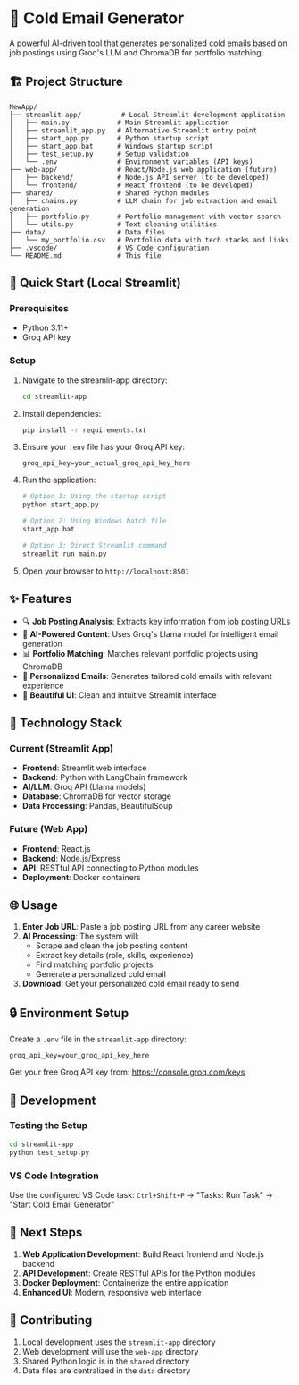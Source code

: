 # 📧 Cold Email Generator

A powerful AI-driven tool that generates personalized cold emails based on job postings using Groq's LLM and ChromaDB for portfolio matching.

## 🏗️ Project Structure

```
NewApp/
├── streamlit-app/          # Local Streamlit development application
│   ├── main.py            # Main Streamlit application
│   ├── streamlit_app.py   # Alternative Streamlit entry point
│   ├── start_app.py       # Python startup script
│   ├── start_app.bat      # Windows startup script
│   ├── test_setup.py      # Setup validation
│   └── .env               # Environment variables (API keys)
├── web-app/               # React/Node.js web application (future)
│   ├── backend/           # Node.js API server (to be developed)
│   └── frontend/          # React frontend (to be developed)
├── shared/                # Shared Python modules
│   ├── chains.py          # LLM chain for job extraction and email generation
│   ├── portfolio.py       # Portfolio management with vector search
│   └── utils.py           # Text cleaning utilities
├── data/                  # Data files
│   └── my_portfolio.csv   # Portfolio data with tech stacks and links
├── .vscode/               # VS Code configuration
└── README.md              # This file
```

## 🚀 Quick Start (Local Streamlit)

### Prerequisites
- Python 3.11+
- Groq API key

### Setup
1. Navigate to the streamlit-app directory:
   ```bash
   cd streamlit-app
   ```

2. Install dependencies:
   ```bash
   pip install -r requirements.txt
   ```

3. Ensure your `.env` file has your Groq API key:
   ```
   groq_api_key=your_actual_groq_api_key_here
   ```

4. Run the application:
   ```bash
   # Option 1: Using the startup script
   python start_app.py
   
   # Option 2: Using Windows batch file
   start_app.bat
   
   # Option 3: Direct Streamlit command
   streamlit run main.py
   ```

5. Open your browser to `http://localhost:8501`

## ✨ Features

- 🔍 **Job Posting Analysis**: Extracts key information from job posting URLs
- 🤖 **AI-Powered Content**: Uses Groq's Llama model for intelligent email generation
- 📊 **Portfolio Matching**: Matches relevant portfolio projects using ChromaDB
- 💌 **Personalized Emails**: Generates tailored cold emails with relevant experience
- 🎨 **Beautiful UI**: Clean and intuitive Streamlit interface

## 🔧 Technology Stack

### Current (Streamlit App)
- **Frontend**: Streamlit web interface
- **Backend**: Python with LangChain framework
- **AI/LLM**: Groq API (Llama models)
- **Database**: ChromaDB for vector storage
- **Data Processing**: Pandas, BeautifulSoup

### Future (Web App)
- **Frontend**: React.js
- **Backend**: Node.js/Express
- **API**: RESTful API connecting to Python modules
- **Deployment**: Docker containers

## 🌐 Usage

1. **Enter Job URL**: Paste a job posting URL from any career website
2. **AI Processing**: The system will:
   - Scrape and clean the job posting content
   - Extract key details (role, skills, experience)
   - Find matching portfolio projects
   - Generate a personalized cold email
3. **Download**: Get your personalized cold email ready to send

## 🔒 Environment Setup

Create a `.env` file in the `streamlit-app` directory:
```
groq_api_key=your_groq_api_key_here
```

Get your free Groq API key from: https://console.groq.com/keys

## 🧪 Development

### Testing the Setup
```bash
cd streamlit-app
python test_setup.py
```

### VS Code Integration
Use the configured VS Code task: `Ctrl+Shift+P` → "Tasks: Run Task" → "Start Cold Email Generator"

## 📝 Next Steps

1. **Web Application Development**: Build React frontend and Node.js backend
2. **API Development**: Create RESTful APIs for the Python modules
3. **Docker Deployment**: Containerize the entire application
4. **Enhanced UI**: Modern, responsive web interface

## 🤝 Contributing

1. Local development uses the `streamlit-app` directory
2. Web development will use the `web-app` directory
3. Shared Python logic is in the `shared` directory
4. Data files are centralized in the `data` directory
